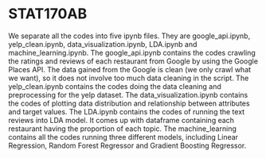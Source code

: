 # STAT170AB

  We separate all the codes into five ipynb files. They are google_api.ipynb, yelp_clean.ipynb, data_visualization.ipynb, LDA.ipynb and machine_learning.ipynb. The google_api.ipynb contains the codes crawling the ratings and reviews of each restaurant from Google by using the Google Places API. The data gained from the Google is clean (we only crawl what we want), so it does not involve too much data cleaning in the script. The yelp_clean.ipynb contains the codes doing the data cleaning and preprocessing for the yelp dataset. The data_visualization.ipynb contains the codes of plotting data distribution and relationship between attributes and target values. The LDA.ipynb contains the codes of running the text reviews into LDA model. It comes up with dataframe containing each restaurant having the proportion of each topic. The machine_learning contains all the codes running three different models, including Linear Regression, Random Forest Regressor and Gradient Boosting Regressor. 

